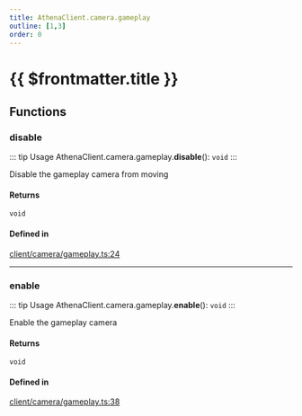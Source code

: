 ```yaml
---
title: AthenaClient.camera.gameplay
outline: [1,3]
order: 0
---
```


# {{ $frontmatter.title }}


## Functions

### disable

::: tip Usage
AthenaClient.camera.gameplay.**disable**(): `void`
:::

Disable the gameplay camera from moving

#### Returns

`void`

#### Defined in

[client/camera/gameplay.ts:24](https://github.com/Stuyk/altv-athena/blob/9c5aa90/src/core/client/camera/gameplay.ts#L24)

___

### enable

::: tip Usage
AthenaClient.camera.gameplay.**enable**(): `void`
:::

Enable the gameplay camera

#### Returns

`void`

#### Defined in

[client/camera/gameplay.ts:38](https://github.com/Stuyk/altv-athena/blob/9c5aa90/src/core/client/camera/gameplay.ts#L38)
